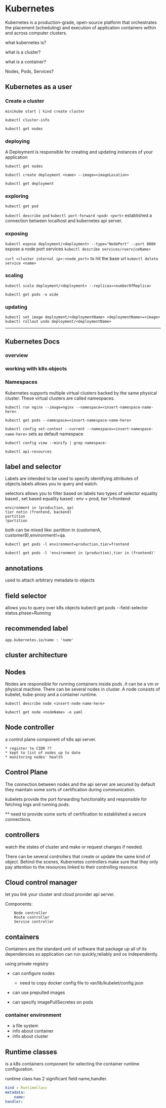 # Kubernetes

Kubernetes is a production-grade, open-source platform that orchestrates the placement (scheduling) and execution of application containers within and across computer clusters.

what kubernetes is?

what is a cluster?

what is a container?

Nodes, Pods, Services?

## Kubernetes as a user

### Create a cluster

`minikube start | kind create cluster`

`kubectl cluster-info`

`kubectl get nodes`

### deploying

A Deployment is responsible for creating and updating instances of your application

`kubectl get nodes`

`kubectl create deployment <name> --image=<imageLocation>`

`kubectl get deployment`

### exploring

`kubectl get pod`

`kubectl describe pod`
`kubectl port-forward <pod> <port>` established a connection between localhost and kubernetes api server.

### exposing

`kubectl expose deployment/<deployment> --type="NodePort" --port 8080` expose a node port services
`kubectl describe services/<serviceName>`

`curl <cluster internal ip>:<node_port>` to hit the base url
`kubectl delete service <name>`

### scaling

`kubectl scale deployment/<deployment> --replicas=<numberOfReplica>`

`kubectl get pods -o wide`

### updating

`kubectl set image deployment/<deploymentName> <deploymentName>=<image>`
`kubectl rollout undo deployment/<deploymentName>`

-----------

## Kubernetes Docs

### overview

### working with k8s objects

### Namespaces

Kubernetes supports multiple virtual clusters backed by the same physical cluster. These virtual clusters are called namespaces.

`kubectl run nginx --image=nginx --namespace=<insert-namespace-name-here>`

`kubectl get pods --namespace=<insert-namespace-name-here>`

`kubectl config set-context --current --namespace=<insert-namespace-name-here>` sets as default namespace

`kubectl config view --minify | grep namespace:`

`kubectl api-resources`

## label and selector

Labels are intended to be used to specify identifying attributes of objects.labels allows you to query and watch.

selectors allows you to  filter based on labels
two types of selector equality based , set based
equality based : env = prod, tier !=frontend

    environment in (production, qa)
    tier notin (frontend, backend)
    partition
    !partition
both can be mixed like:  partition in (customerA, customerB),environment!=qa.

`kubectl get pods -l environment=production,tier=frontend`

`kubectl get pods -l 'environment in (production),tier in (frontend)'`

## annotations

used to attach arbitrary metadata to objects

## field selector

allows you to query over k8s objects
kubectl get pods --field-selector status.phase=Running

## recommended label

`app.kubernetes.io/name : 'name'`

## cluster architecture

## Nodes

Nodes are responsible for running containers inside pods .It can be a vm or physical machine. There can be several nodes in cluster. A node consists of kubelet, kube-proxy and a container runtime.

`kubectl describe node <insert-node-name-here>`

`kubectl get node <nodeName> -o yaml`

## Node controller

a control plane component of k8s api server.

    * register to CIDR ??
    * kept to list of nodes up to date 
    * monitoring nodes' health

## Control Plane

The connection between nodes and the api server are secured by default they maintain some sorts of certification during communication.

kubelets provide the port forwarding functionality and responsible for fetching logs and running pods.

** need to provide some sorts of certification to established a secure connections.

## controllers

watch the states of cluster and make or request changes if needed.

There can be several controllers that create or update the same kind of object. Behind the scenes, Kubernetes controllers make sure that they only pay attention to the resources linked to their controlling resource.

## Cloud control manager

let you link your cluster and cloud provider api server.

Components:

        Node controller
        Route controller
        Service controller

## containers

Containers are the standard unit of software that package up all of its dependencies so application can run quickly,reliably and os independently.

using private registry

* can configure nodes
  * need to copy docker config file to var/lib/kubelet/config.json

* can use prepulled images

* can specify imagePullSecretes on pods

### container environment

* a file system
* info about container
* info about cluster

## Runtime classes

is a  k8s containers component for selecting the container runtime configuration.

runtime class has 2 significant field name,handler.

```yaml
kind : RuntimeClass
metadata:
    name:
handler:
```

